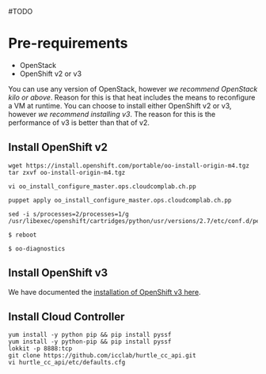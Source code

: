 #TODO
# Pre-requirements 

* OpenStack
* OpenShift v2 or v3

You can use any version of OpenStack, however *we recommend OpenStack kilo or above*. Reason for this is that heat includes the means to reconfigure a VM at runtime.
You can choose to install either OpenShift v2 or v3, however *we recommend installing v3*. The reason for this is the performance of v3 is better than that of v2.

## Install OpenShift v2

```
wget https://install.openshift.com/portable/oo-install-origin-m4.tgz
tar zxvf oo-install-origin-m4.tgz

vi oo_install_configure_master.ops.cloudcomplab.ch.pp

puppet apply oo_install_configure_master.ops.cloudcomplab.ch.pp

sed -i s/processes=2/processes=1/g /usr/libexec/openshift/cartridges/python/usr/versions/2.7/etc/conf.d/performance.conf.erb

$ reboot

$ oo-diagnostics
```

## Install OpenShift v3
We have documented the [installation of OpenShift v3 here](http://blog.zhaw.ch/icclab/installing-openshift-origin-v3-on-openstack/).

## Install Cloud Controller
```
yum install -y python pip && pip install pyssf
yum install -y python-pip && pip install pyssf
lokkit -p 8888:tcp
git clone https://github.com/icclab/hurtle_cc_api.git
vi hurtle_cc_api/etc/defaults.cfg
```
